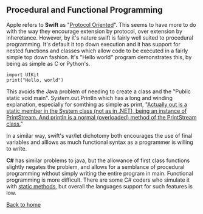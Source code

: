 ## Procedural and Functional Programming

Apple refers to **Swift** as "[Protocol Oriented]()".  This seems to have more to do with the way they encourage extension by protocol, over extension by inheretance.  However, by it's nature swift is fairly well suited to procedural programming.  It's default it top down execution and it has support for nested functions and classes which allow code to be executed in a fairly simple top down fashion.  It's "Hello world" program demonstrates this, by being as simple as C or Python's.  

~~~~
import UIKit
print("Hello, world")
~~~~

This avoids the Java problem of needing to create a class and the "Public static void main".  System.out.Println which has a long and winding explanation, especially for somthing as simple as print, "[Actually out is a static member in the System class (not as in .NET), being an instance of PrintStream. And println is a normal (overloaded) method of the PrintStream class.](http://stackoverflow.com/questions/3406703/whats-the-meaning-of-system-out-println-in-java)"

In a similar way, swift's var/let dichotomy both encourages the use of final variables and alllows as much functional syntax as a programmer is willing to write.

**C#** has similar problems to java, but the allowance of first class functions slightly negates the problem, and allows for a semblance of procedural programming without simply writing the entire program in main. Functional programming is more difficult.  There are some C# coders who simulate it with [static methods](http://mikehadlow.blogspot.com/2015/08/c-program-entirely-with-static-methods.html), but overall the languages support for such features is low.


[Back to home](README.md)